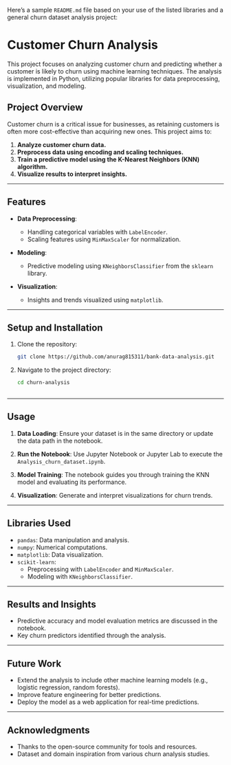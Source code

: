 Here’s a sample `README.md` file based on your use of the listed libraries and a general churn dataset analysis project:


# Customer Churn Analysis

This project focuses on analyzing customer churn and predicting whether a customer is likely to churn using machine learning techniques. The analysis is implemented in Python, utilizing popular libraries for data preprocessing, visualization, and modeling.

## Project Overview

Customer churn is a critical issue for businesses, as retaining customers is often more cost-effective than acquiring new ones. This project aims to:

1. **Analyze customer churn data.**
2. **Preprocess data using encoding and scaling techniques.**
3. **Train a predictive model using the K-Nearest Neighbors (KNN) algorithm.**
4. **Visualize results to interpret insights.**

---

## Features

- **Data Preprocessing**: 
  - Handling categorical variables with `LabelEncoder`.
  - Scaling features using `MinMaxScaler` for normalization.

- **Modeling**:
  - Predictive modeling using `KNeighborsClassifier` from the `sklearn` library.
  
- **Visualization**:
  - Insights and trends visualized using `matplotlib`.

---

## Setup and Installation

1. Clone the repository:
   ```bash
   git clone https://github.com/anurag815311/bank-data-analysis.git
   ```
2. Navigate to the project directory:
   ```bash
   cd churn-analysis
 

---

## Usage

1. **Data Loading**:
   Ensure your dataset is in the same directory or update the data path in the notebook.

2. **Run the Notebook**:
   Use Jupyter Notebook or Jupyter Lab to execute the `Analysis_churn_dataset.ipynb`.

3. **Model Training**:
   The notebook guides you through training the KNN model and evaluating its performance.

4. **Visualization**:
   Generate and interpret visualizations for churn trends.

---

## Libraries Used

- `pandas`: Data manipulation and analysis.
- `numpy`: Numerical computations.
- `matplotlib`: Data visualization.
- `scikit-learn`:
  - Preprocessing with `LabelEncoder` and `MinMaxScaler`.
  - Modeling with `KNeighborsClassifier`.

---

## Results and Insights

- Predictive accuracy and model evaluation metrics are discussed in the notebook.
- Key churn predictors identified through the analysis.

---

## Future Work

- Extend the analysis to include other machine learning models (e.g., logistic regression, random forests).
- Improve feature engineering for better predictions.
- Deploy the model as a web application for real-time predictions.

---



## Acknowledgments

- Thanks to the open-source community for tools and resources.
- Dataset and domain inspiration from various churn analysis studies.

